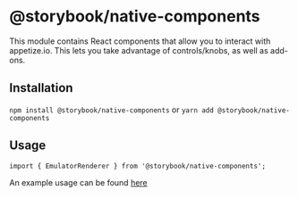 # @storybook/native-components
This module contains React components that allow you to interact with appetize.io. This lets you take advantage of controls/knobs, as well as add-ons.

## Installation
`npm install @storybook/native-components`
or
`yarn add @storybook/native-components`

## Usage
`import { EmulatorRenderer } from '@storybook/native-components';`

An example usage can be found [here](../../examples/controls/src/button.stories.jsx)
